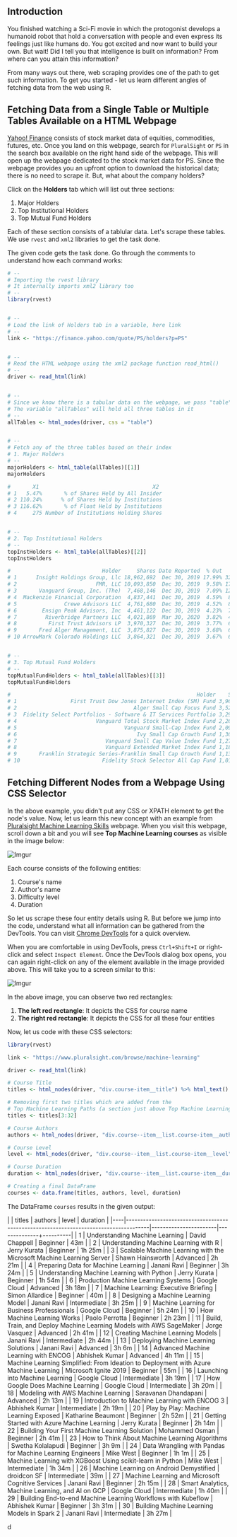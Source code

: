 ## Introduction
You finished watching a Sci-Fi movie in which the protogonist develops a humanoid robot that hold a conversation with people and even express its feelings just like humans do. You got excited and now want to build your own. But wait! Did I tell you that intelligence is built on information? From where can you attain this information?

From many ways out there, web scraping provides one of the path to get such information. To get you started - let us learn different angles of fetching data from the web using R. 

## Fetching Data from a Single Table or Multiple Tables Available on a HTML Webpage
[Yahoo! Finance](https://finance.yahoo.com/) consists of stock market data of equities, commodities, futures, etc. Once you land on this webpage, search for `PluralSight` or `PS` in the search box available on the right hand side of the webpage. This will open up the webpage dedicated to the stock market data for PS. Since the webpage provides you an upfront option to download the historical data; there is no need to scrape it. But, what about the company holders? 

Click on the **Holders** tab which will list out three sections:
1. Major Holders
2. Top Institutional Holders
3. Top Mutual Fund Holders

Each of these section consists of a tablular data. Let's scrape these tables. We use `rvest` and `xml2` libraries to get the task done.

The given code gets the task done. Go through the comments to understand how each command works:

```r
# --
# Importing the rvest library 
# It internally imports xml2 library too 
# --
library(rvest)


# --
# Load the link of Holders tab in a variable, here link
# --
link <- "https://finance.yahoo.com/quote/PS/holders?p=PS"


# --
# Read the HTML webpage using the xml2 package function read_html()
# --
driver <- read_html(link)


# --
# Since we know there is a tabular data on the webpage, we pass "table" as the CSS selector
# The variable "allTables" will hold all three tables in it
# --
allTables <- html_nodes(driver, css = "table")


# --
# Fetch any of the three tables based on their index
# 1. Major Holders
# --
majorHolders <- html_table(allTables)[[1]]
majorHolders

#       X1                                    X2
# 1   5.47%       % of Shares Held by All Insider
# 2 110.24%      % of Shares Held by Institutions
# 3 116.62%       % of Float Held by Institutions
# 4     275 Number of Institutions Holding Shares


# --
# 2. Top Institutional Holders
# --
topInstHolders <- html_table(allTables)[[2]]
topInstHolders

#                             Holder     Shares Date Reported  % Out       Value
# 1      Insight Holdings Group, Llc 18,962,692  Dec 30, 2019 17.99% 326,347,929
# 2                         FMR, LLC 10,093,850  Dec 30, 2019  9.58% 173,715,158
# 3       Vanguard Group, Inc. (The)  7,468,146  Dec 30, 2019  7.09% 128,526,792
# 4  Mackenzie Financial Corporation  4,837,441  Dec 30, 2019  4.59%  83,252,359
# 5               Crewe Advisors LLC  4,761,680  Dec 30, 2019  4.52%  81,948,512
# 6        Ensign Peak Advisors, Inc  4,461,122  Dec 30, 2019  4.23%  76,775,909
# 7         Riverbridge Partners LLC  4,021,869  Mar 30, 2020  3.82%  44,160,121
# 8          First Trust Advisors LP  3,970,327  Dec 30, 2019  3.77%  68,329,327
# 9       Fred Alger Management, LLC  3,875,827  Dec 30, 2019  3.68%  66,702,982
# 10 ArrowMark Colorado Holdings LLC  3,864,321  Dec 30, 2019  3.67%  66,504,964


# --
# 3. Top Mutual Fund Holders
# --
topMutualFundHolders <- html_table(allTables)[[3]]
topMutualFundHolders

#                                                           Holder    Shares Date Reported % Out      Value
# 1                 First Trust Dow Jones Internet Index (SM) Fund 3,964,962  Dec 30, 2019 3.76% 68,236,996
# 2                                     Alger Small Cap Focus Fund 3,527,274  Oct 30, 2019 3.35% 63,773,113
# 3  Fidelity Select Portfolios - Software & IT Services Portfolio 3,297,900  Jan 30, 2020 3.13% 63,946,281
# 4                         Vanguard Total Stock Market Index Fund 2,264,398  Dec 30, 2019 2.15% 38,970,289
# 5                                  Vanguard Small-Cap Index Fund 2,094,866  Dec 30, 2019 1.99% 36,052,643
# 6                                      Ivy Small Cap Growth Fund 1,302,887  Sep 29, 2019 1.24% 21,881,987
# 7                            Vanguard Small Cap Value Index Fund 1,278,504  Dec 30, 2019 1.21% 22,003,053
# 8                            Vanguard Extended Market Index Fund 1,186,015  Dec 30, 2019 1.13% 20,411,318
# 9       Franklin Strategic Series-Franklin Small Cap Growth Fund 1,134,200  Oct 30, 2019 1.08% 20,506,336
# 10                          Fidelity Stock Selector All Cap Fund 1,018,833  Jan 30, 2020 0.97% 19,755,171
```

## Fetching Different Nodes from a Webpage Using CSS Selector
In the above example, you didn't put any CSS or XPATH element to get the node's value. Now, let us learn this new concept with an example from [Pluralsight Machine Learning Skills](https://www.pluralsight.com/browse/machine-learning) webpage. When you visit this webpage, scroll down a bit and you will see **Top Machine Learning courses** as visible in the image below:

![Imgur](https://i.imgur.com/K23Zc4E.png)

Each course consists of the following entities:
1. Course's name
2. Author's name
3. Difficulty level
4. Duration

So let us scrape these four entity details using R. But before we jump into the code, understand what all information can be gathered from the DevTools. You can visit [Chrome DevTools](https://developers.google.com/web/tools/chrome-devtools) for a quick overview.

When you are comfortable in using DevTools, press `Ctrl+Shift+I` or right-click and select `Inspect Element`. Once the DevTools dialog box opens, you can again right-click on any of the element available in the image provided above. This will take you to a screen similar to this:

![Imgur](https://i.imgur.com/NoDGrqV.png)

In the above image, you can observe two red rectangles:
1. **The left red rectangle**: It depicts the CSS for course name
2. **The right red rectangle**: It depicts the CSS for all these four entities

Now, let us code with these CSS selectors:


```r
library(rvest)

link <- "https://www.pluralsight.com/browse/machine-learning"

driver <- read_html(link)

# Course Title
titles <- html_nodes(driver, "div.course-item__title") %>% html_text()

# Removing first two titles which are added from the 
# Top Machine Learning Paths (a section just above Top Machine Learning courses)
titles <- titles[3:32]

# Course Authors
authors <- html_nodes(driver, "div.course--item__list.course-item__author") %>% html_text()

# Course Level
level <- html_nodes(driver, "div.course--item__list.course-item__level") %>% html_text()

# Course Duration
duration <- html_nodes(driver, "div.course--item__list.course-item__duration") %>% html_text()

# Creating a final DataFrame
courses <- data.frame(titles, authors, level, duration)
```

The DataFrame `courses` results in the given output:

|    |                                        titles                                        |        authors        |    level     | duration |
|----|--------------------------------------------------------------------------------------|-----------------------|--------------+----------|
|  1 | Understanding Machine Learning                                                       | David Chappell        | Beginner     | 43m      |
|  2 | Understanding Machine Learning with R                                                | Jerry Kurata          | Beginner     | 1h 25m   |
|  3 | Scalable Machine Learning with the Microsoft Machine Learning Server                 | Shawn Hainsworth      | Advanced     | 2h 21m   |
|  4 | Preparing Data for Machine Learning                                                  | Janani Ravi           | Beginner     | 3h 24m   |
|  5 | Understanding Machine Learning with Python                                           | Jerry Kurata          | Beginner     | 1h 54m   |
|  6 | Production Machine Learning Systems                                                  | Google Cloud          | Advanced     | 3h 18m   |
|  7 | Machine Learning: Executive Briefing                                                 | Simon Allardice       | Beginner     | 40m      |
|  8 | Designing a Machine Learning Model                                                   | Janani Ravi           | Intermediate | 3h 25m   |
|  9 | Machine Learning for Business Professionals                                          | Google Cloud          | Beginner     | 5h 24m   |
| 10 | How Machine Learning Works                                                           | Paolo Perrotta        | Beginner     | 2h 23m   |
| 11 | Build, Train, and Deploy Machine Learning Models with AWS SageMaker                  | Jorge Vasquez         | Advanced     | 2h 41m   |
| 12 | Creating Machine Learning Models                                                     | Janani Ravi           | Intermediate | 2h 44m   |
| 13 | Deploying Machine Learning Solutions                                                 | Janani Ravi           | Advanced     | 3h 6m    |
| 14 | Advanced Machine Learning with ENCOG                                                 | Abhishek Kumar        | Advanced     | 4h 11m   |
| 15 | Machine Learning Simplified: From Ideation to Deployment with Azure Machine Learning | Microsoft Ignite 2019 | Beginner     | 55m      |
| 16 | Launching into Machine Learning                                                      | Google Cloud          | Intermediate | 3h 19m   |
| 17 | How Google Does Machine Learning                                                     | Google Cloud          | Intermediate | 3h 20m   |
| 18 | Modeling with AWS Machine Learning                                                   | Saravanan Dhandapani  | Advanced     | 2h 13m   |
| 19 | Introduction to Machine Learning with ENCOG 3                                        | Abhishek Kumar        | Intermediate | 2h 19m   |
| 20 | Play by Play: Machine Learning Exposed                                               | Katharine Beaumont    | Beginner     | 2h 52m   |
| 21 | Getting Started with Azure Machine Learning                                          | Jerry Kurata          | Beginner     | 2h 14m   |
| 22 | Building Your First Machine Learning Solution                                        | Mohammed Osman        | Beginner     | 2h 41m   |
| 23 | How to Think About Machine Learning Algorithms                                       | Swetha Kolalapudi     | Beginner     | 3h 9m    |
| 24 | Data Wrangling with Pandas for Machine Learning Engineers                            | Mike West             | Beginner     | 1h 1m    |
| 25 | Machine Learning with XGBoost Using scikit-learn in Python                           | Mike West             | Intermediate | 1h 34m   |
| 26 | Machine Learning on Android Demystified                                              | droidcon SF           | Intermediate | 39m      |
| 27 | Machine Learning and Microsoft Cognitive Services                                    | Janani Ravi           | Beginner     | 2h 15m   |
| 28 | Smart Analytics, Machine Learning, and AI on GCP                                     | Google Cloud          | Intermediate | 1h 40m   |
| 29 | Building End-to-end Machine Learning Workflows with Kubeflow                         | Abhishek Kumar        | Beginner     | 3h 31m   |
| 30 | Building Machine Learning Models in Spark 2                                          | Janani Ravi           | Intermediate | 3h 27m   |

d














